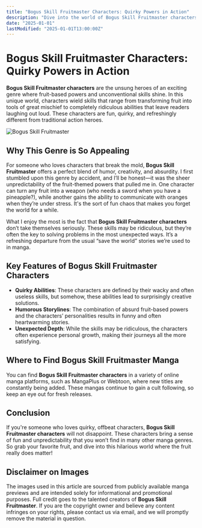 ```yaml
---
title: "Bogus Skill Fruitmaster Characters: Quirky Powers in Action"
description: "Dive into the world of Bogus Skill Fruitmaster characters, where the most unexpected and funny powers come to life. From fruit-based skills to eccentric characters, this genre has it all."
date: "2025-01-01"
lastModified: "2025-01-01T13:00:00Z"
---
```


# Bogus Skill Fruitmaster Characters: Quirky Powers in Action

**Bogus Skill Fruitmaster characters** are the unsung heroes of an exciting genre where fruit-based powers and unconventional skills shine. In this unique world, characters wield skills that range from transforming fruit into tools of great mischief to completely ridiculous abilities that leave readers laughing out loud. These characters are fun, quirky, and refreshingly different from traditional action heroes.

![Bogus Skill Fruitmaster](/pic/bogus-skill-fruitmaster.png "Fruit-based abilities make for the most entertaining stories")

## Why This Genre is So Appealing

For someone who loves characters that break the mold, **Bogus Skill Fruitmaster** offers a perfect blend of humor, creativity, and absurdity. I first stumbled upon this genre by accident, and I’ll be honest—it was the sheer unpredictability of the fruit-themed powers that pulled me in. One character can turn any fruit into a weapon (who needs a sword when you have a pineapple?), while another gains the ability to communicate with oranges when they’re under stress. It's the sort of fun chaos that makes you forget the world for a while.

What I enjoy the most is the fact that **Bogus Skill Fruitmaster characters** don’t take themselves seriously. These skills may be ridiculous, but they’re often the key to solving problems in the most unexpected ways. It’s a refreshing departure from the usual “save the world” stories we’re used to in manga.

## Key Features of Bogus Skill Fruitmaster Characters

- **Quirky Abilities**: These characters are defined by their wacky and often useless skills, but somehow, these abilities lead to surprisingly creative solutions.
- **Humorous Storylines**: The combination of absurd fruit-based powers and the characters’ personalities results in funny and often heartwarming stories.
- **Unexpected Depth**: While the skills may be ridiculous, the characters often experience personal growth, making their journeys all the more satisfying.

## Where to Find Bogus Skill Fruitmaster Manga

You can find **Bogus Skill Fruitmaster characters** in a variety of online manga platforms, such as MangaPlus or Webtoon, where new titles are constantly being added. These mangas continue to gain a cult following, so keep an eye out for fresh releases.

## Conclusion

If you're someone who loves quirky, offbeat characters, **Bogus Skill Fruitmaster characters** will not disappoint. These characters bring a sense of fun and unpredictability that you won’t find in many other manga genres. So grab your favorite fruit, and dive into this hilarious world where the fruit really does matter!

## Disclaimer on Images

The images used in this article are sourced from publicly available manga previews and are intended solely for informational and promotional purposes. Full credit goes to the talented creators of **Bogus Skill Fruitmaster**. If you are the copyright owner and believe any content infringes on your rights, please contact us via email, and we will promptly remove the material in question.
